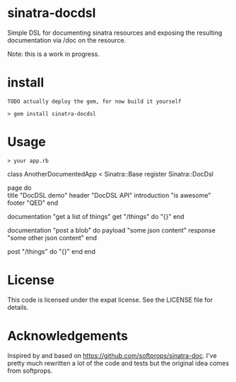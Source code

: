 # sinatra-docdsl

Simple DSL for documenting sinatra resources and exposing the resulting documentation via /doc on the resource.

Note: this is a work in progress.

# install
	TODO actually deploy the gem, for now build it yourself
    
    > gem install sinatra-docdsl

# Usage

    > your app.rb
class AnotherDocumentedApp < Sinatra::Base
  register Sinatra::DocDsl 
  
  page do      
    title "DocDSL demo"
    header "DocDSL API"
    introduction "is awesome"
    footer "QED"
  end
  
  documentation "get a list of things"
  get "/things" do
    "{}"
  end
  
  documentation "post a blob" do
    payload "some json content"
    response "some other json content"
  end

  post "/things" do
    "{}"
  end
end

# License

This code is licensed under the expat license. See the LICENSE file for details.
        
# Acknowledgements

Inspired by and based on https://github.com/softprops/sinatra-doc. I've pretty much rewritten a lot of the code and tests but the original idea comes from softprops.

